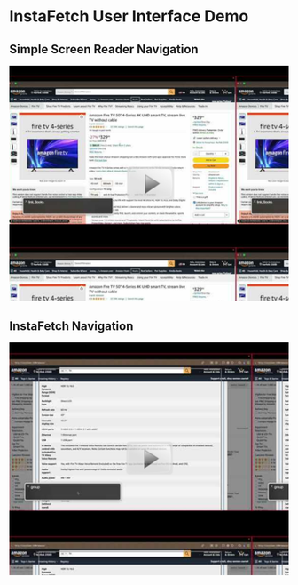 # InstaFetch User Interface Demo

## Simple Screen Reader Navigation
[![IMAGE ALT TEXT HERE](../../../Images/screenReader.png)](https://youtu.be/HPlYSgLkGaA)

## InstaFetch Navigation
[![IMAGE ALT TEXT HERE](../../../Images/instafetch.png)](https://youtu.be/D9drlAodlRw)